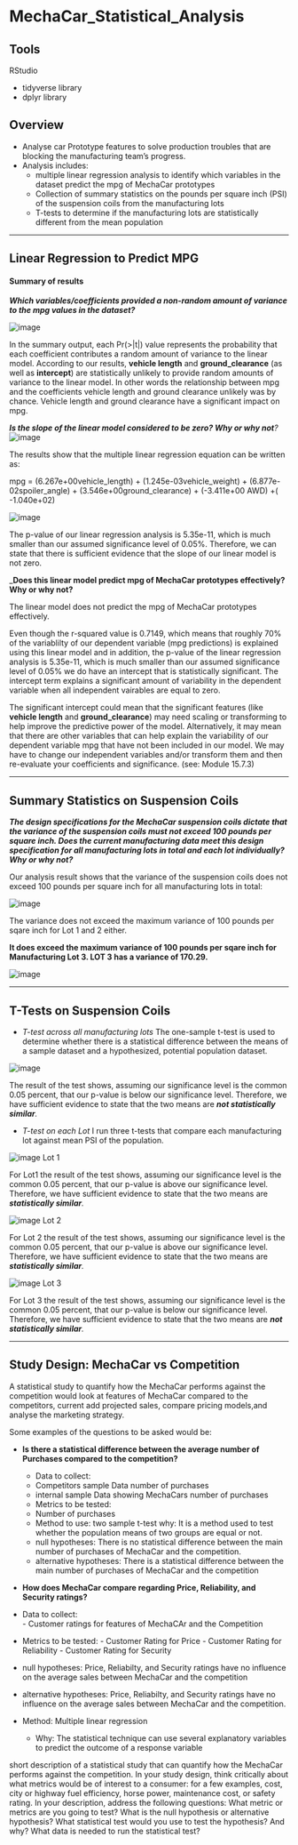 # MechaCar_Statistical_Analysis

## Tools

RStudio
 - tidyverse library
 - dplyr library

## Overview

 - Analyse car Prototype features to solve production troubles that are blocking the manufacturing team’s progress.
 - Analysis includes:
   - multiple linear regression analysis to identify which variables in the dataset predict the mpg of MechaCar prototypes
   - Collection of summary statistics on the pounds per square inch (PSI) of the suspension coils from the manufacturing lots
   - T-tests to determine if the manufacturing lots are statistically different from the mean population

---
##  Linear Regression to Predict MPG
#### Summary of results
 
  _**Which variables/coefficients provided a non-random amount of variance to the mpg values in the dataset?**_

![image](https://user-images.githubusercontent.com/91682586/150991707-6ca66111-c6fe-4e5c-851a-4f0c84f969c9.png)

  In the summary output, each Pr(>|t|) value represents the probability that each coefficient contributes a random amount of variance to the linear model. 
  According to our results,  **vehicle length** and **ground_clearance** (as well as **intercept**) are statistically unlikely to provide random amounts of variance to the linear model. 
  In other words the relationship between mpg and the coefficients vehicle length and ground clearance unlikely was by chance. Vehicle length and ground clearance have a   significant impact on mpg.
 
   _**Is the slope of the linear model considered to be zero? Why or why not**?_
 ![image](https://user-images.githubusercontent.com/91682586/150993739-075a09d5-526d-4cbe-9461-eb102b1d9e33.png)

 The results show that the multiple linear regression equation can be written as: 
 
 mpg =   (6.267e+00vehicle_length) +  (1.245e-03vehicle_weight) + (6.877e-02spoiler_angle) + (3.546e+00ground_clearance) + (-3.411e+00 AWD) +( -1.040e+02)
 
 ![image](https://user-images.githubusercontent.com/91682586/151009863-ff350367-a440-4665-ba8a-f89666ecaf60.png)

 The p-value of our linear regression analysis is 5.35e-11, which is much smaller than our assumed significance level of 0.05%. Therefore, we can state that there is 
 sufficient evidence that the slope of our linear model is not zero.
 
 
  _**Does this linear model predict mpg of MechaCar prototypes effectively? Why or why not?**

The linear model does not predict the mpg of MechaCar prototypes effectively.

Even though the r-squared value is 0.7149, which means that roughly 70% of the variablilty of our dependent variable (mpg predictions) is explained using this linear model 
and in addition, the p-value of the linear regression analysis is 5.35e-11, which is much smaller than our assumed significance level of 0.05% we do have an intercept that is statistically significant. The intercept term explains a significant amount of variability in the dependent variable when all independent vairables are equal to zero. 

The significant intercept could mean that the significant features (like **vehicle length** and **ground_clearance**) may need scaling or transforming to help improve the predictive power of the model. Alternatively, it may mean that there are other variables that can help explain the variability of our dependent variable mpg that have not been included in our model. We may have to change our independent variables and/or transform them and then re-evaluate your coefficients and significance.
(see: Module 15.7.3)

---
## Summary Statistics on Suspension Coils

 _**The design specifications for the MechaCar suspension coils dictate that the variance of the suspension coils must not exceed 100 pounds per square inch. Does the current manufacturing data meet this design specification for all manufacturing lots in total and each lot individually? Why or why not?**_


Our analysis result shows that the variance of the suspension coils does not exceed 100 pounds per square inch for all manufacturing lots in total: 

![image](https://user-images.githubusercontent.com/91682586/151034975-e67e179f-8b83-45b9-8ff1-6a8e829f3dca.png)

The variance does not exceed the maximum variance of 100 pounds per sqare inch for Lot 1 and 2 either. 

**It does exceed the maximum variance of 100 pounds per sqare inch for Manufacturing Lot 3.
LOT 3 has a variance of 170.29.**

![image](https://user-images.githubusercontent.com/91682586/151035153-8b41badb-c54f-4d3c-9d76-d82b16d30bbd.png)

---
## T-Tests on Suspension Coils

 - _T-test across all manufacturing lots_
The one-sample t-test is used to determine whether there is a statistical difference between the means of a sample dataset and a hypothesized, potential population dataset.

![image](https://user-images.githubusercontent.com/91682586/151051930-17313138-7553-4735-a1d3-ad427ff46d33.png)

The result of the test shows, assuming our significance level is the common 0.05 percent, that our p-value is below our significance level. 
Therefore, we have sufficient evidence to state that the two means are _**not statistically similar**._

 - _T-test on each Lot_
 I run three t-tests that compare each manufacturing lot against mean PSI of the population.

![image](https://user-images.githubusercontent.com/91682586/151057920-0f61b538-7fba-4a8c-a074-ce33a63dd297.png)
Lot 1

For Lot1 the result of the test shows, assuming our significance level is the common 0.05 percent, that our p-value is above our significance level. 
Therefore, we have sufficient evidence to state that the two means are _**statistically similar**._



![image](https://user-images.githubusercontent.com/91682586/151058133-77c516be-963e-4bd4-a65e-c2f435c81072.png)
Lot 2

For Lot 2 the result of the test shows, assuming our significance level is the common 0.05 percent, that our p-value is above our significance level. 
Therefore, we have sufficient evidence to state that the two means are _**statistically similar**._


![image](https://user-images.githubusercontent.com/91682586/151058277-f4e6135f-40af-4722-8cf3-ca1d58bbf7d9.png)
Lot 3

For Lot 3 the result of the test shows, assuming our significance level is the common 0.05 percent, that our p-value is below our significance level. 
Therefore, we have sufficient evidence to state that the two means are _**not statistically similar**._

---
## Study Design: MechaCar vs Competition

A statistical study to quantify how the MechaCar performs against the competition would look at features of MechaCar compared to the competitors, current add projected sales,
compare pricing models,and analyse the marketing strategy.

Some examples of the questions to be asked would be:
  
  -  **Is there a statistical difference between the average number of Purchases compared to the competition?** 
     
     - Data to collect: 
      - Competitors sample Data number of purchases 
      - internal sample Data showing MechaCars number of purchases
     - Metrics to be tested:
      - Number of purchases
     - Method to use: two sample t-test
        why: It is a method used to test whether the population means of two groups are equal or not.  
     - null hypotheses: There is no statistical difference between the main number of purchases of MechaCar and the competition.
     - alternative hypotheses: There is a statistical difference between the main number of purchases of MechaCar and the competition 
  
 
  -  **How does MechaCar compare regarding Price, Reliability, and Security ratings?** 

   - Data to collect:     
    - Customer ratings for features of MechaCAr and the Competition
   - Metrics to be tested: 
    - Customer Rating for Price
    - Customer Rating for Reliability
    - Customer Rating for Security
   
   - null hypotheses:  Price, Reliabilty, and Security ratings have no influence on the average sales between MechaCar and the competition  
   - alternative hypotheses: Price, Reliabilty, and Security ratings have no influence on the average sales between MechaCar and the competition. 
 
   - Method: Multiple linear regression
      - Why: The statistical technique can use several explanatory variables to predict the outcome of a response variable
  
 



short description of a statistical study that can quantify how the MechaCar performs against the competition. In your study design, think critically about what metrics would be of interest to a consumer: for a few examples, cost, city or highway fuel efficiency, horse power, maintenance cost, or safety rating.
In your description, address the following questions:
What metric or metrics are you going to test?
What is the null hypothesis or alternative hypothesis?
What statistical test would you use to test the hypothesis? And why?
What data is needed to run the statistical test?


